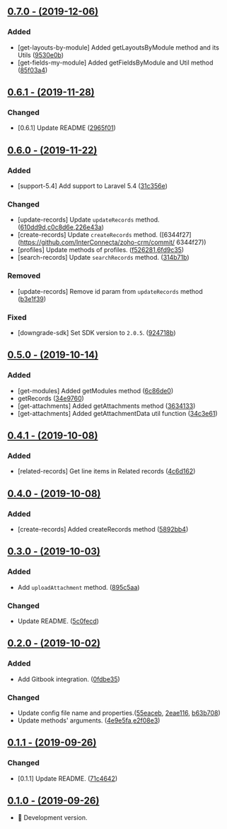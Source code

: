 ## [0.7.0 - (2019-12-06)](https://github.com/InterConnecta/zoho-crm/compare/0.6.1...0.7.0)

### Added
  - [get-layouts-by-module] Added getLayoutsByModule method and its Utils ([9530e0b](https://github.com/InterConnecta/zoho-crm/commit/9530e0b))
  - [get-fields-my-module] Added getFieldsByModule and Util method ([85f03a4](https://github.com/InterConnecta/zoho-crm/commit/85f03a4))

## [0.6.1 - (2019-11-28)](https://github.com/InterConnecta/zoho-crm/compare/0.6.0...0.6.1)

### Changed
- [0.6.1] Update README ([2965f01](https://github.com/InterConnecta/zoho-crm/commit/2965f01))


## [0.6.0 - (2019-11-22)](https://github.com/InterConnecta/zoho-crm/compare/0.5.0...0.6.0)

### Added
  - [support-5.4] Add support to Laravel 5.4 ([31c356e](https://github.com/InterConnecta/zoho-crm/commit/31c356e))
### Changed
- [update-records] Update `updateRecords` method. ([610dd9d](https://github.com/InterConnecta/zoho-crm/commit/610dd9d),[c0c8d6e](https://github.com/InterConnecta/zoho-crm/commit/c0c8d6e),[226e43a](https://github.com/InterConnecta/zoho-crm/commit/226e43a))
- [create-records] Update `createRecords` method. ([6344f27](https://github.com/InterConnecta/zoho-crm/commit/
6344f27))
- [profiles] Update methods of profiles. ([f526281](https://github.com/InterConnecta/zoho-crm/commit/f526281),[6fd9c35](https://github.com/InterConnecta/zoho-crm/commit/6fd9c35))
- [search-records] Update `searchRecords` method. ([314b71b](https://github.com/InterConnecta/zoho-crm/commit/314b71b))
### Removed
- [update-records] Remove id param from `updateRecords` method ([b3e1f39](https://github.com/InterConnecta/zoho-crm/commit/b3e1f39))
### Fixed
- [downgrade-sdk] Set SDK version to `2.0.5`. ([924718b](https://github.com/InterConnecta/zoho-crm/commit/924718b))


## [0.5.0 - (2019-10-14)](https://github.com/InterConnecta/zoho-crm/compare/0.4.1...0.5.0)

### Added
- [get-modules] Added getModules method ([6c86de0](https://github.com/InterConnecta/zoho-crm/commit/6c86de0))
- getRecords ([34e9760](https://github.com/InterConnecta/zoho-crm/commit/34e9760))
- [get-attachments] Added getAttachments method ([3634133](https://github.com/InterConnecta/zoho-crm/commit/3634133))
- [get-attachments] Added getAttachmentData util function ([34c3e61](https://github.com/InterConnecta/zoho-crm/commit/34c3e61))


## [0.4.1 - (2019-10-08)](https://github.com/InterConnecta/zoho-crm/compare/0.4.0...0.4.1)

### Added
  - [related-records] Get line items in Related records ([4c6d162](https://github.com/InterConnecta/zoho-crm/commit/4c6d162))


## [0.4.0 - (2019-10-08)](https://github.com/InterConnecta/zoho-crm/compare/0.3.0...0.4.0)

### Added
  - [create-records] Added createRecords method ([5892bb4](https://github.com/InterConnecta/zoho-crm/commit/5892bb4))


## [0.3.0 - (2019-10-03)](https://github.com/InterConnecta/zoho-crm/compare/0.2.0...0.3.0)

### Added
- Add `uploadAttachment` method. ([895c5aa](https://github.com/InterConnecta/zoho-crm/commit/895c5aa))
### Changed
- Update README. ([5c0fecd](https://github.com/InterConnecta/zoho-crm/commit/5c0fecd))


## [0.2.0 - (2019-10-02)](https://github.com/InterConnecta/zoho-crm/compare/0.1.1...0.2.0)

### Added
- Add Gitbook integration. ([0fdbe35](https://github.com/InterConnecta/zoho-crm/commit/0fdbe35))

### Changed
- Update config file name and properties.([55eaceb](https://github.com/InterConnecta/zoho-crm/commit/55eaceb), [2eae116](https://github.com/InterConnecta/zoho-crm/commit/2eae116), [b63b708](https://github.com/InterConnecta/zoho-crm/commit/b63b708))
- Update methods' arguments. ([4e9e5fa](https://github.com/InterConnecta/zoho-crm/commit/4e9e5fa),[e2f08e3](https://github.com/InterConnecta/zoho-crm/commit/e2f08e3))


## [0.1.1 - (2019-09-26)](https://github.com/InterConnecta/zoho-crm/compare/0.1.0...0.1.1)

### Changed
- [0.1.1] Update README. ([71c4642](https://github.com/InterConnecta/zoho-crm/commit/71c4642))


## [0.1.0 - (2019-09-26)](https://github.com/InterConnecta/zoho-crm/compare/0.0.0...0.1.0)

- :tada: Development version.
